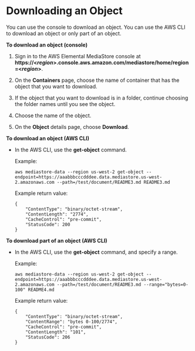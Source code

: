 # Downloading an Object<a name="objects-download"></a>

You can use the console to download an object\. You can use the AWS CLI to download an object or only part of an object\.

**To download an object \(console\)**

1. Sign in to the AWS Elemental MediaStore console at **https://<*region*>\.console\.aws\.amazon\.com/mediastore/home/region=<*region*>**\.

1. On the **Containers** page, choose the name of container that has the object that you want to download\.

1. If the object that you want to download is in a folder, continue choosing the folder names until you see the object\.

1. Choose the name of the object\.

1. On the **Object** details page, choose **Download**\.

**To download an object \(AWS CLI\)**

+ In the AWS CLI, use the **get\-object** command\.

  Example:

  ```
  aws mediastore-data --region us-west-2 get-object --endpoint=https://aaabbbcccdddee.data.mediastore.us-west-2.amazonaws.com --path=/test/document/README3.md README3.md
  ```

  Example return value:

  ```
  {
      "ContentType": "binary/octet-stream",
      "ContentLength": "2774",
      "CacheControl": "pre-commit",
      "StatusCode": 200
  }
  ```

**To download part of an object \(AWS CLI\)**

+ In the AWS CLI, use the **get\-object** command, and specify a range\.

  Example:

  ```
  aws mediastore-data --region us-west-2 get-object --endpoint=https://aaabbbcccdddee.data.mediastore.us-west-2.amazonaws.com --path=/test/document/README3.md --range="bytes=0-100" README4.md
  ```

  Example return value:

  ```
  {
      "ContentType": "binary/octet-stream",
      "ContentRange": "bytes 0-100/2774",
      "CacheControl": "pre-commit",
      "ContentLength": "101",
      "StatusCode": 206
  }
  ```